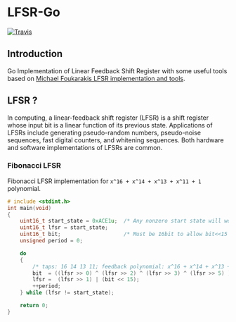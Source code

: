 # LFSR-Go
[![Travis](https://img.shields.io/travis/1995parham/LFSR.go.svg?style=flat-square)](https://travis-ci.org/1995parham/LFSR.go)

## Introduction
Go Implementation of Linear Feedback Shift Register with some useful tools
based on [Michael Foukarakis LFSR implementation and tools](https://github.com/mfukar/lfsr). 

## LFSR ?
In computing, a linear-feedback shift register (LFSR) is a shift register whose input bit
is a linear function of its previous state.
Applications of LFSRs include generating pseudo-random numbers, pseudo-noise sequences,
fast digital counters, and whitening sequences. Both hardware and software implementations of LFSRs are common.

### Fibonacci LFSR
Fibonacci LFSR implementation for `x^16 + x^14 + x^13 + x^11 + 1` polynomial.
```c
# include <stdint.h>
int main(void)
{
    uint16_t start_state = 0xACE1u;  /* Any nonzero start state will work. */
    uint16_t lfsr = start_state;
    uint16_t bit;                    /* Must be 16bit to allow bit<<15 later in the code */
    unsigned period = 0;

    do
    {
        /* taps: 16 14 13 11; feedback polynomial: x^16 + x^14 + x^13 + x^11 + 1 */
        bit  = ((lfsr >> 0) ^ (lfsr >> 2) ^ (lfsr >> 3) ^ (lfsr >> 5) ) & 1;
        lfsr =  (lfsr >> 1) | (bit << 15);
        ++period;
    } while (lfsr != start_state);

    return 0;
}
```
